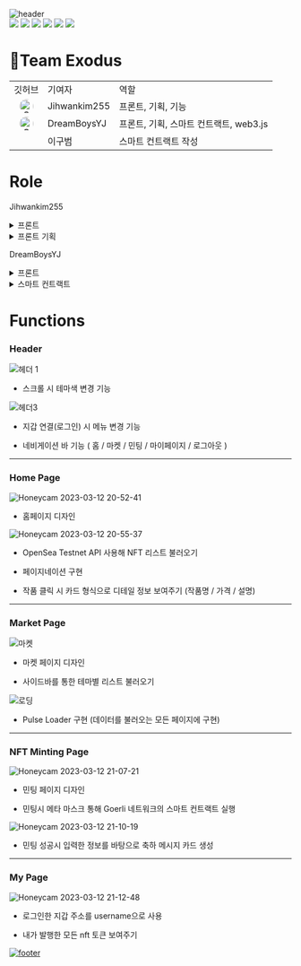 <picture>![header](https://capsule-render.vercel.app/api?type=waving&color=F8E2CF&height=200&animation=fadeIn&section=header&text=Team%20Exodus&fontSize=90)</picture>
<br>
<a href="#"><img src="https://img.shields.io/badge/Javascript-F7DF1E?style=for-the-badge&logo=Javascript&logoColor=white"></a>
 <a href="#"><img src="https://img.shields.io/badge/React-61DAFB?style=for-the-badge&logo=React&logoColor=white"></a> <a href="#"><img src="https://img.shields.io/badge/Solidity-363636?style=for-the-badge&logo=Solidity&logoColor=white"></a> <a href="#"><img src="https://img.shields.io/badge/Remix-000000?style=for-the-badge&logo=Remix&logoColor=white"></a> <a href="#"><img src="https://img.shields.io/badge/Web3.js-F16822?style=for-the-badge&logo=Web3.js&logoColor=white"></a>
<a href="#"><img src="https://img.shields.io/badge/styled components-DB7093?style=for-the-badge&logo=styled-components&logoColor=white"/></a> 
 
# :two_men_holding_hands:Team Exodus
<table>
  <tr>
    <td>깃허브</td>
    <td>기여자</td>
    <td>역할</td>
  </tr>
  <tr>
    <td align="center"><a href="https://github.com/jihwankim255"><img src="https://github.com/jihwankim255.png" alt="Contributor Name" width="25" style="border-radius: 50%" /></a></td>
    <td>Jihwankim255</td>
    <td>프론트, 기획, 기능</td>
  </tr>
  <tr>
    <td align="center"><a href="https://github.com/DreamBoysYJ"><img src="https://github.com/DreamBoysYJ.png" alt="Contributor Name" width="25" style="border-radius: 50%" /></a></td>
    <td>DreamBoysYJ</td>
    <td>프론트, 기획, 스마트 컨트랙트, web3.js</td>
  </tr>
  <tr>
    <td></td>
    <td>이구범</td>
    <td>스마트 컨트랙트 작성</td>
  </tr>
</table>

#  Role
Jihwankim255
<details>
 <summary>프론트</summary>
 - Home: 월페이퍼, 푸터, 페이지네이션, 상세 페이지
 - Mypage: 상세 페이지
 - Market: 상세 페이지
 - Create: 민팅 완료 페이지
</details>
<details>
 <summary>프론트 기획</summary>
  - 페이지네이션: 페이지 별 NFT수, 최대 페이지,prev,next 버튼
  - 상세 페이지: 데이터 모델링,
 
</details>
 
DreamBoysYJ
<details>
 <summary>프론트</summary>
 - 라우팅
 - Home: 헤더, 로딩
 - Mypage: 배경 이미지
 - Market: 사이드바, 카테고리, 로딩
 - Create: 민팅 폼
</details>
<details>
<summary>스마트 컨트랙트</summary>
 - 스마트 컨트랙트 배포:
 - 민팅: 
 - 보유 NFT: 
</details>

#  Functions
<h3>Header</h3>

![헤더 1](https://user-images.githubusercontent.com/89343745/224542166-dde412ea-4633-40ea-940e-658a5441c741.gif)

- 스크롤 시 테마색 변경 기능

![헤더3](https://user-images.githubusercontent.com/89343745/224542493-58e14046-ea5d-4944-bea2-15f4182accd6.gif)

- 지갑 연결(로그인) 시 메뉴 변경 기능

- 네비게이션 바 기능 ( 홈 / 마켓 / 민팅 / 마이페이지 / 로그아웃 ) 

<hr/>

<h3> Home Page </h3>

![Honeycam 2023-03-12 20-52-41](https://user-images.githubusercontent.com/89343745/224542841-a5ab616c-afd2-4bce-8451-821144b07fc4.gif)

- 홈페이지 디자인

![Honeycam 2023-03-12 20-55-37](https://user-images.githubusercontent.com/89343745/224542980-6b4aeb68-b16d-45cb-a8be-46e7c907eb07.gif)

- OpenSea Testnet API 사용해 NFT 리스트 불러오기

- 페이지네이션 구현

- 작품 클릭 시 카드 형식으로 디테일 정보 보여주기 (작품명 / 가격 / 설명)

<hr/>

<h3> Market Page </h3>

![마켓](https://user-images.githubusercontent.com/89343745/224543419-3c29c373-3391-480a-b74f-63515282e62e.gif)


- 마켓 페이지 디자인

- 사이드바를 통한 테마별 리스트 불러오기 

![로딩](https://user-images.githubusercontent.com/89343745/224543248-877383ae-b5b6-4bf5-9c65-e80ca4d746a7.gif)

- Pulse Loader 구현 (데이터를 불러오는 모든 페이지에 구현)

<hr/>

<h3>NFT Minting Page</h3>

![Honeycam 2023-03-12 21-07-21](https://user-images.githubusercontent.com/89343745/224543577-e6f94abd-35c9-4c49-a969-12a7065b42d2.gif)

- 민팅 페이지 디자인

- 민팅시 메타 마스크 통해 Goerli 네트워크의 스마트 컨트랙트 실행

![Honeycam 2023-03-12 21-10-19](https://user-images.githubusercontent.com/89343745/224543693-c282fb7c-c4f6-4827-bb80-7fbe85cd256b.gif)

- 민팅 성공시 입력한 정보를 바탕으로 축하 메시지 카드 생성

<hr/>

<h3>My Page</h3>

![Honeycam 2023-03-12 21-12-48](https://user-images.githubusercontent.com/89343745/224543849-80e1855d-a08f-4073-9ee6-fb9032b1a918.gif)

- 로그인한 지갑 주소를 username으로 사용

- 내가 발행한 모든 nft 토큰 보여주기


<a href="#">![footer](https://capsule-render.vercel.app/api?type=waving&color=F8E2CF&height=160&section=footer&fontSize=90)</a>
